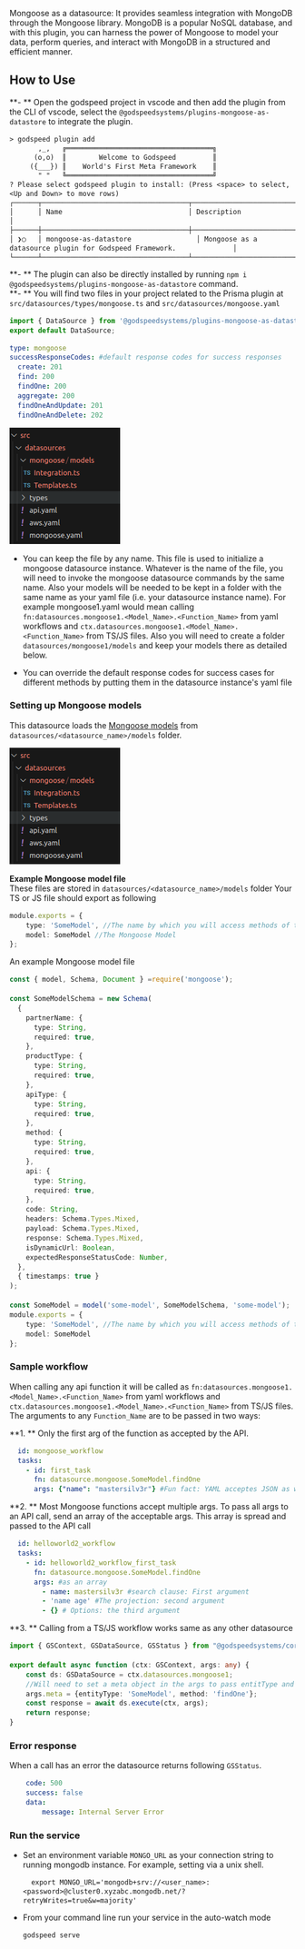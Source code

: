 Mongoose as a datasource: It provides seamless integration with MongoDB through the Mongoose library. MongoDB is a popular NoSQL database, and with this plugin, you can harness the power of Mongoose to model your data, perform queries, and interact with MongoDB in a structured and efficient manner.

## How to Use
**- ** Open the godspeed project in vscode and then add the plugin from the CLI of vscode, select the `@godspeedsystems/plugins-mongoose-as-datastore` to integrate the plugin.
```
> godspeed plugin add
       ,_,   ╔════════════════════════════════════╗
      (o,o)  ║        Welcome to Godspeed         ║
     ({___}) ║    World's First Meta Framework    ║
       " "   ╚════════════════════════════════════╝
? Please select godspeed plugin to install: (Press <space> to select, <Up and Down> to move rows)
┌──────┬────────────────────────────────────┬────────────────────────────────────────────────────────────────────┐
│      │ Name                               │ Description                                                        │
├──────┼────────────────────────────────────┼────────────────────────────────────────────────────────────────────┤
│ ❯◯   │ mongoose-as-datastore                │ Mongoose as a datasource plugin for Godspeed Framework.              │
└──────┴────────────────────────────────────┴────────────────────────────────────────────────────────────────────┘
```
**- ** The plugin can also be directly installed by running `npm i @godspeedsystems/plugins-mongoose-as-datastore` command.   
**- ** You will find two files in your project related to the Prisma plugin at `src/datasources/types/mongoose.ts` and `src/datasources/mongoose.yaml`

```typescript title=src/datasources/types/mongoose.ts
import { DataSource } from '@godspeedsystems/plugins-mongoose-as-datastore';
export default DataSource;
```

```yaml title=src/datasources/mongoose.yaml
type: mongoose
successResponseCodes: #default response codes for success responses
  create: 201
  find: 200
  findOne: 200
  aggregate: 200
  findOneAndUpdate: 201
  findOneAndDelete: 202
```
  ![Alt text](../../../../static/img/mongoose_folder_structure.png)
- You can keep the file by any name. This file is used to initialize a mongoose datasource instance. Whatever is the name of the file, you will need to invoke
the mongoose datasource commands by the same name. Also your models will be needed to be kept in a folder with the same name as your yaml file (i.e. your datasource instance name). For example mongoose1.yaml would mean
calling `fn:datasources.mongoose1.<Model_Name>.<Function_Name>` from yaml workflows and 
`ctx.datasources.mongoose1.<Model_Name>.<Function_Name>` from TS/JS files. Also you will need to create a folder `datasources/mongoose1/models` and keep your models there as detailed below.

- You can override the default response codes for success cases for different methods by putting them in the datasource instance's yaml file

### Setting up Mongoose models
This datasource loads the [Mongoose models](https://mongoosejs.com/docs/models.html) from `datasources/<datasource_name>/models` folder.

![Alt text](../../../../static/img/mongoose_folder_structure.png)

**Example Mongoose model file**   
These files are stored in `datasources/<datasource_name>/models` folder Your TS or JS file should export as following
```typescript
module.exports = {
    type: 'SomeModel', //The name by which you will access methods of this collection/model
    model: SomeModel //The Mongoose Model
};
```
An example Mongoose model file
```typescript
const { model, Schema, Document } =require('mongoose');

const SomeModelSchema = new Schema(
  {
    partnerName: {
      type: String,
      required: true,
    },
    productType: {
      type: String,
      required: true,
    },
    apiType: {
      type: String,
      required: true,
    },
    method: {
      type: String,
      required: true,
    },
    api: {
      type: String,
      required: true,
    },
    code: String,
    headers: Schema.Types.Mixed,
    payload: Schema.Types.Mixed,
    response: Schema.Types.Mixed,
    isDynamicUrl: Boolean,
    expectedResponseStatusCode: Number,
  },
  { timestamps: true }
);

const SomeModel = model('some-model', SomeModelSchema, 'some-model');
module.exports = {
    type: 'SomeModel', //The name by which you will access methods of this collection/model
    model: SomeModel
};
```

### Sample workflow
When calling any api function it will be called as `fn:datasources.mongoose1.<Model_Name>.<Function_Name>` from yaml workflows and 
`ctx.datasources.mongoose1.<Model_Name>.<Function_Name>` from TS/JS files.
The arguments to any `Function_Name` are to be passed in two ways:

**1. ** Only the first arg of the function as accepted by the API.
  ```yaml
    id: mongoose_workflow
    tasks:
      - id: first_task
        fn: datasource.mongoose.SomeModel.findOne
        args: {"name": "mastersilv3r"} #Fun fact: YAML acceptes JSON as well. 
  ```
**2. ** Most Mongoose functions accept multiple args. To pass all args to an API call, send an array of the acceptable args. This array is spread and passed to the API call
  ```yaml
    id: helloworld2_workflow
    tasks:
      - id: helloworld2_workflow_first_task
        fn: datasource.mongoose.SomeModel.findOne
        args: #as an array
          - name: mastersilv3r #search clause: First argument
          - 'name age' #The projection: second argument
          - {} # Options: the third argument
  ```
**3. ** Calling from a TS/JS workflow works same as any other datasource
```typescript
import { GSContext, GSDataSource, GSStatus } from "@godspeedsystems/core";

export default async function (ctx: GSContext, args: any) {
    const ds: GSDataSource = ctx.datasources.mongoose1;
    //Will need to set a meta object in the args to pass entitType and method
    args.meta = {entityType: 'SomeModel', method: 'findOne'};
    const response = await ds.execute(ctx, args);
    return response;
}
```

### Error response
When a call has an error the datasource returns following `GSStatus`.
```yaml
    code: 500
    success: false
    data: 
        message: Internal Server Error
```

### Run the service
- Set an environment variable `MONGO_URL` as your connection string to running mongodb instance.
  For example, setting via a unix shell.
  ```shell
    export MONGO_URL='mongodb+srv://<user_name>:<password>@cluster0.xyzabc.mongodb.net/?retryWrites=true&w=majority'
  ```
- From your command line run your service in the auto-watch mode
  ```bash
  godspeed serve
  ```